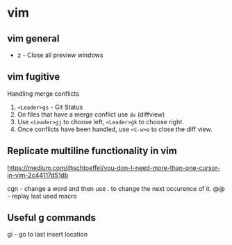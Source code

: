 # vim

## vim general 
* <C-w>z - Close all preview windows

 ## vim fugitive 
Handling merge conflicts
1. `<Leader>gs` - Git Status
2. On files that have a merge conflict use `dv` (diffview)
3. Use `<Leader>gj` to choose left, `<Leader>gk` to choose right.
4. Once conflicts have been handled, use `<C-w>o` to close the diff view. 

## Replicate multiline functionality in vim
https://medium.com/@schtoeffel/you-don-t-need-more-than-one-cursor-in-vim-2c44117d51db

cgn - change a word and then use . to change the next occurence of it.
@@ - replay last used macro

## Useful g commands
gi - go to last insert location

